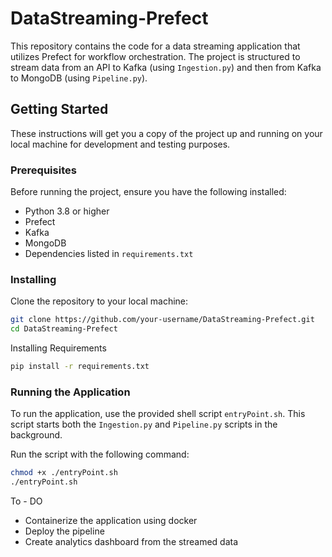 # DataStreaming-Prefect

This repository contains the code for a data streaming application that utilizes Prefect for workflow orchestration. The project is structured to stream data from an API to Kafka (using `Ingestion.py`) and then from Kafka to MongoDB (using `Pipeline.py`).

## Getting Started

These instructions will get you a copy of the project up and running on your local machine for development and testing purposes.

### Prerequisites

Before running the project, ensure you have the following installed:
- Python 3.8 or higher
- Prefect
- Kafka
- MongoDB
- Dependencies listed in `requirements.txt`

### Installing

Clone the repository to your local machine:

```bash
git clone https://github.com/your-username/DataStreaming-Prefect.git
cd DataStreaming-Prefect
```

Installing Requirements 

```bash
pip install -r requirements.txt
```

### Running the Application
To run the application, use the provided shell script `entryPoint.sh`. This script starts both the `Ingestion.py` and `Pipeline.py` scripts in the background.

Run the script with the following command:

```bash
chmod +x ./entryPoint.sh
./entryPoint.sh
```

To - DO

- Containerize the application using docker
- Deploy the pipeline
- Create analytics dashboard from the streamed data